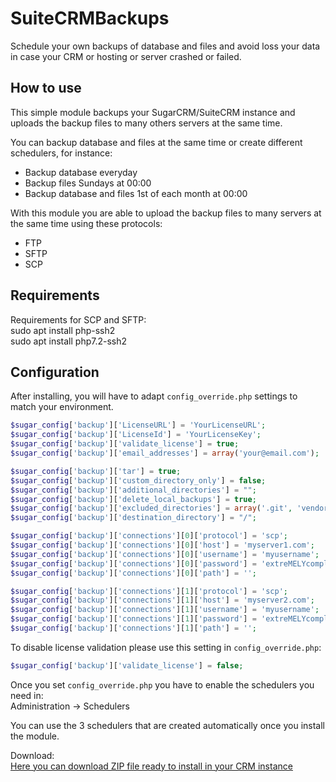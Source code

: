 # SuiteCRMBackups

Schedule your own backups of database and files and avoid loss your data in case your CRM or hosting or server crashed or failed.

## How to use

This simple module backups your SugarCRM/SuiteCRM instance and uploads the backup files to many others servers at the same time.

You can backup database and files at the same time or create different schedulers, for instance:  
* Backup database everyday
* Backup files Sundays at 00:00
* Backup database and files 1st of each month at 00:00

With this module you are able to upload the backup files to many servers at the same time using these protocols:
* FTP
* SFTP
* SCP

## Requirements

Requirements for SCP and SFTP:  
sudo apt install php-ssh2  
sudo apt install php7.2-ssh2

## Configuration

After installing, you will have to adapt `config_override.php` settings to match your environment.

```php
$sugar_config['backup']['LicenseURL'] = 'YourLicenseURL';
$sugar_config['backup']['LicenseId'] = 'YourLicenseKey';
$sugar_config['backup']['validate_license'] = true;
$sugar_config['backup']['email_addresses'] = array('your@email.com');

$sugar_config['backup']['tar'] = true;
$sugar_config['backup']['custom_directory_only'] = false;
$sugar_config['backup']['additional_directories'] = "";
$sugar_config['backup']['delete_local_backups'] = true;
$sugar_config['backup']['excluded_directories'] = array('.git', 'vendor');
$sugar_config['backup']['destination_directory'] = "/";

$sugar_config['backup']['connections'][0]['protocol'] = 'scp';
$sugar_config['backup']['connections'][0]['host'] = 'myserver1.com';
$sugar_config['backup']['connections'][0]['username'] = 'myusername';
$sugar_config['backup']['connections'][0]['password'] = 'extreMELYcomplexPasw0rdWithTypos';
$sugar_config['backup']['connections'][0]['path'] = '';

$sugar_config['backup']['connections'][1]['protocol'] = 'scp';
$sugar_config['backup']['connections'][1]['host'] = 'myserver2.com';
$sugar_config['backup']['connections'][1]['username'] = 'myusername';
$sugar_config['backup']['connections'][1]['password'] = 'extreMELYcomplexPasw0rdWithTypos';
$sugar_config['backup']['connections'][1]['path'] = '';
```

To disable license validation please use this setting in `config_override.php`:

```php
$sugar_config['backup']['validate_license'] = false;
```

Once you set `config_override.php` you have to enable the schedulers you need in:  
Administration -> Schedulers

You can use the 3 schedulers that are created automatically once you install the module.

Download:  
[Here you can download ZIP file ready to install in your CRM instance](https://github.com/audoxcl/SugarCRMCustomQueries/releases/latest/download/CustomQueries.zip)
